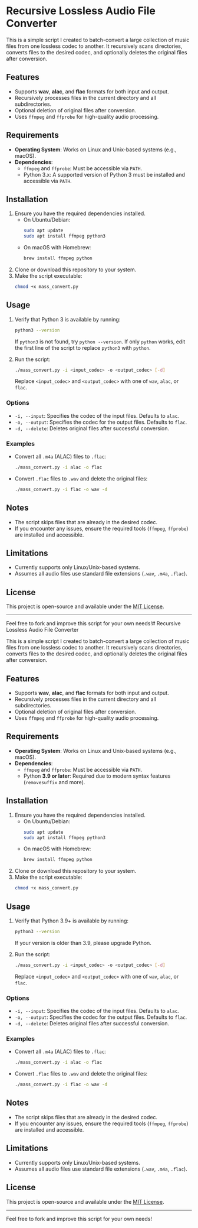 # Recursive Lossless Audio File Converter

This is a simple script I created to batch-convert a large collection of music files from one lossless codec to another. It recursively scans directories, converts files to the desired codec, and optionally deletes the original files after conversion.

## Features
- Supports **wav**, **alac**, and **flac** formats for both input and output.
- Recursively processes files in the current directory and all subdirectories.
- Optional deletion of original files after conversion.
- Uses `ffmpeg` and `ffprobe` for high-quality audio processing.

## Requirements
- **Operating System**: Works on Linux and Unix-based systems (e.g., macOS).
- **Dependencies**:
  - `ffmpeg` and `ffprobe`: Must be accessible via `PATH`.
  - Python 3.x: A supported version of Python 3 must be installed and accessible via `PATH`.

## Installation
1. Ensure you have the required dependencies installed.
   - On Ubuntu/Debian:
     ```bash
     sudo apt update
     sudo apt install ffmpeg python3
     ```
   - On macOS with Homebrew:
     ```bash
     brew install ffmpeg python
     ```
2. Clone or download this repository to your system.
3. Make the script executable:
   ```bash
   chmod +x mass_convert.py
   ```

## Usage
1. Verify that Python 3 is available by running:
   ```bash
   python3 --version
   ```
   If `python3` is not found, try `python --version`. If only `python` works, edit the first line of the script to replace `python3` with `python`.

2. Run the script:
   ```bash
   ./mass_convert.py -i <input_codec> -o <output_codec> [-d]
   ```
   Replace `<input_codec>` and `<output_codec>` with one of `wav`, `alac`, or `flac`.

### Options
- `-i, --input`: Specifies the codec of the input files. Defaults to `alac`.
- `-o, --output`: Specifies the codec for the output files. Defaults to `flac`.
- `-d, --delete`: Deletes original files after successful conversion.

### Examples
- Convert all `.m4a` (ALAC) files to `.flac`:
  ```bash
  ./mass_convert.py -i alac -o flac
  ```
- Convert `.flac` files to `.wav` and delete the original files:
  ```bash
  ./mass_convert.py -i flac -o wav -d
  ```

## Notes
- The script skips files that are already in the desired codec.
- If you encounter any issues, ensure the required tools (`ffmpeg`, `ffprobe`) are installed and accessible.

## Limitations
- Currently supports only Linux/Unix-based systems.
- Assumes all audio files use standard file extensions (`.wav`, `.m4a`, `.flac`).

## License
This project is open-source and available under the [MIT License](https://opensource.org/licenses/MIT).

---

Feel free to fork and improve this script for your own needs!# Recursive Lossless Audio File Converter

This is a simple script I created to batch-convert a large collection of music files from one lossless codec to another. It recursively scans directories, converts files to the desired codec, and optionally deletes the original files after conversion.

## Features
- Supports **wav**, **alac**, and **flac** formats for both input and output.
- Recursively processes files in the current directory and all subdirectories.
- Optional deletion of original files after conversion.
- Uses `ffmpeg` and `ffprobe` for high-quality audio processing.

## Requirements
- **Operating System**: Works on Linux and Unix-based systems (e.g., macOS).
- **Dependencies**:
  - `ffmpeg` and `ffprobe`: Must be accessible via `PATH`.
  - Python **3.9 or later**: Required due to modern syntax features (`removesuffix` and more).

## Installation
1. Ensure you have the required dependencies installed.
   - On Ubuntu/Debian:
     ```bash
     sudo apt update
     sudo apt install ffmpeg python3
     ```
   - On macOS with Homebrew:
     ```bash
     brew install ffmpeg python
     ```
2. Clone or download this repository to your system.
3. Make the script executable:
   ```bash
   chmod +x mass_convert.py
   ```

## Usage
1. Verify that Python 3.9+ is available by running:
   ```bash
   python3 --version
   ```
   If your version is older than 3.9, please upgrade Python.

2. Run the script:
   ```bash
   ./mass_convert.py -i <input_codec> -o <output_codec> [-d]
   ```
   Replace `<input_codec>` and `<output_codec>` with one of `wav`, `alac`, or `flac`.

### Options
- `-i, --input`: Specifies the codec of the input files. Defaults to `alac`.
- `-o, --output`: Specifies the codec for the output files. Defaults to `flac`.
- `-d, --delete`: Deletes original files after successful conversion.

### Examples
- Convert all `.m4a` (ALAC) files to `.flac`:
  ```bash
  ./mass_convert.py -i alac -o flac
  ```
- Convert `.flac` files to `.wav` and delete the original files:
  ```bash
  ./mass_convert.py -i flac -o wav -d
  ```

## Notes
- The script skips files that are already in the desired codec.
- If you encounter any issues, ensure the required tools (`ffmpeg`, `ffprobe`) are installed and accessible.

## Limitations
- Currently supports only Linux/Unix-based systems.
- Assumes all audio files use standard file extensions (`.wav`, `.m4a`, `.flac`).

## License
This project is open-source and available under the [MIT License](https://opensource.org/licenses/MIT).

---

Feel free to fork and improve this script for your own needs!

